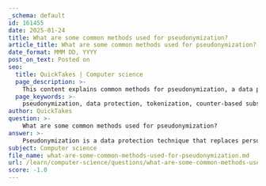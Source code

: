 ```yaml
---
_schema: default
id: 161455
date: 2025-01-24
title: What are some common methods used for pseudonymization?
article_title: What are some common methods used for pseudonymization?
date_format: MMM DD, YYYY
post_on_text: Posted on
seo:
  title: QuickTakes | Computer science
  page_description: >-
    This content explains common methods for pseudonymization, a data protection technique that replaces personally identifiable information with pseudonyms. It covers tokenization, counter-based substitution, hashing, data masking, encryption, and synthetic data generation, highlighting their use cases and benefits.
  page_keywords: >-
    pseudonymization, data protection, tokenization, counter-based substitution, hashing, data masking, encryption, synthetic data generation, personally identifiable information, privacy protection
author: QuickTakes
question: >-
    What are some common methods used for pseudonymization?
answer: >-
    Pseudonymization is a data protection technique that replaces personally identifiable information (PII) with artificial identifiers or pseudonyms, making it more difficult to identify individuals without additional information. Here are some common methods used for pseudonymization:\n\n1. **Tokenization**: This method involves replacing sensitive data with unique tokens that serve as stand-ins for the original data. The tokens are stored separately, and access to the original data is only possible through a secure mapping system. This approach enhances security by ensuring that the actual data is not exposed during processing.\n\n2. **Counter-based Substitution**: In this technique, identifiers are replaced with a number generated by a monotonic counter. For example, a seed value is set to 0, and it is incremented each time a new pseudonym is created. This method is straightforward and allows for easy tracking of pseudonyms.\n\n3. **Hashing**: Hashing algorithms, such as SHA-256 and MD5, can be used to create a unique hash value for each piece of data. This method is commonly used for data integrity checks and securely storing passwords. However, it is important to note that if the original data is known, it may be possible to reverse-engineer the hash.\n\n4. **Data Masking**: This technique involves altering the data in such a way that the original values are obscured. For example, a person's name might be replaced with a generic identifier. This method is often used in testing environments to protect sensitive information while still allowing for realistic data usage.\n\n5. **Encryption**: While primarily a security measure, encryption can also serve as a form of pseudonymization. By encrypting PII, the data becomes unreadable without the appropriate decryption key. This method ensures that even if the data is intercepted, it cannot be easily accessed.\n\n6. **Synthetic Data Generation**: This involves creating entirely new datasets that mimic the statistical properties of the original data without containing any real PII. This method is useful for analysis and testing without risking exposure of actual personal data.\n\nEach of these methods has its strengths and weaknesses, and the choice of which to use often depends on the specific requirements of the data, security considerations, and regulatory compliance obligations. Combining multiple methods can enhance privacy protection and make re-identification more difficult.
subject: Computer science
file_name: what-are-some-common-methods-used-for-pseudonymization.md
url: /learn/computer-science/questions/what-are-some-common-methods-used-for-pseudonymization
score: -1.0
---
```


&nbsp;